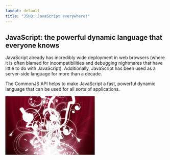 ```yaml
---
layout: default
title: "JSHQ: JavaScript everywhere!"
---
```

JavaScript: the powerful dynamic language that everyone knows
-------------------------------------------------------------
JavaScript already has incredibly wide deployment in web browsers (where it is
often blamed for incompatibilities and debugging nightmares that have little to
do with JavaScript). Additionally, JavaScript has been used as a server-side
language for more than a decade.

The CommonJS API helps to make JavaScript a fast,
powerful dynamic language that can be used for all sorts of applications.

<img src="images/explosion.jpg">

